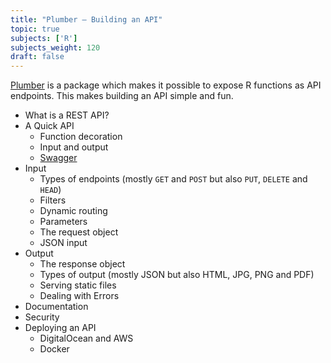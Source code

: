 ```yaml
---
title: "Plumber — Building an API"
topic: true
subjects: ['R']
subjects_weight: 120
draft: false
---
```


[Plumber](https://www.rplumber.io/) is a package which makes it possible to expose R functions as API endpoints. This makes building an API simple and fun.

- What is a REST API?
- A Quick API
  - Function decoration
  - Input and output
  - [Swagger](https://swagger.io/)
- Input
  - Types of endpoints (mostly `GET` and `POST` but also `PUT`, `DELETE` and `HEAD`)
  - Filters
  - Dynamic routing
  - Parameters
  - The request object
  - JSON input
- Output
  - The response object
  - Types of output (mostly JSON but also HTML, JPG, PNG and PDF)
  - Serving static files
  - Dealing with Errors
- Documentation
- Security
- Deploying an API
  - DigitalOcean and AWS
  - Docker
